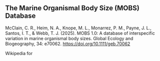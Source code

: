 ## The Marine Organismal Body Size (MOBS) Database

McClain, C. R., Heim, N. A., Knope, M. L., Monarrez, P. M., Payne, J. L., Santos, I. T., & Webb, T. J. (2025). MOBS 1.0: A database of interspecific variation in marine organismal body sizes. Global Ecology and Biogeography, 34: e70062. https://doi.org/10.1111/geb.70062


Wikipedia for